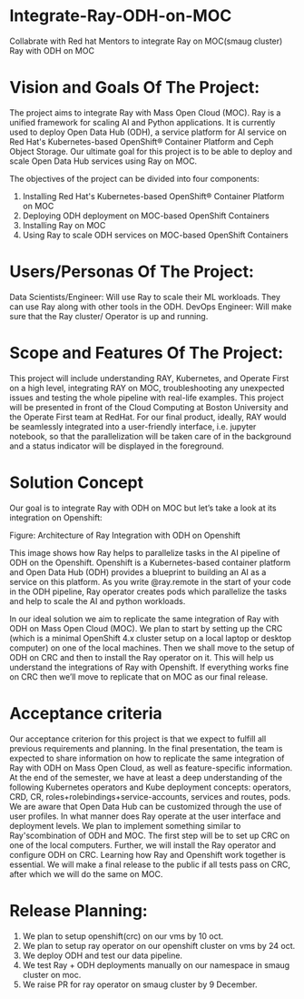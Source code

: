 # Integrate-Ray-ODH-on-MOC
Collabrate with Red hat Mentors to integrate Ray on MOC(smaug cluster)
Ray with ODH on MOC

# Vision and Goals Of The Project:
The project aims to integrate Ray with Mass Open Cloud (MOC). Ray is a unified framework for scaling AI and Python applications. It is currently used to deploy Open Data Hub (ODH), a service platform for AI service on Red Hat's Kubernetes-based OpenShift® Container Platform and Ceph Object Storage. Our ultimate goal for this project is to be able to deploy and scale Open Data Hub services using Ray on MOC.

The objectives of the project can be divided into four components:
1.    Installing Red Hat's Kubernetes-based OpenShift® Container Platform on MOC
2.    Deploying ODH deployment on MOC-based OpenShift Containers
3.    Installing Ray on MOC 
4.    Using Ray to scale ODH services on MOC-based OpenShift Containers

# Users/Personas Of The Project:
Data Scientists/Engineer: Will use Ray to scale their ML workloads. They can use Ray along with other tools in the ODH.
DevOps Engineer: Will make sure that the Ray cluster/ Operator is up and running. 
# Scope and Features Of The Project:
This project will include understanding RAY, Kubernetes, and Operate First on a high level, integrating RAY on MOC, troubleshooting any unexpected issues and testing the whole pipeline with real-life examples. This project will be presented in front of the Cloud Computing at Boston University and the Operate First team at RedHat. For our final product, ideally, RAY would be seamlessly integrated into a user-friendly interface, i.e. jupyter notebook, so that the parallelization will be taken care of in the background and a status indicator will be displayed in the foreground.
# Solution Concept
Our goal is to integrate Ray with ODH on MOC but let’s take a look at its integration on Openshift:


Figure: Architecture of Ray Integration with ODH on Openshift

This image shows how Ray helps to parallelize tasks in the AI pipeline of ODH on the Openshift. Openshift is a Kubernetes-based container platform and Open Data Hub (ODH) provides a blueprint to building an AI as a service on this platform. As you write @ray.remote in the start of your code in the ODH pipeline, Ray operator creates pods which parallelize the tasks and help to scale the AI and python workloads. 

In our ideal solution we aim to replicate the same integration of Ray with ODH on Mass Open Cloud (MOC). We plan to start by setting up the CRC (which is a minimal OpenShift 4.x cluster setup on a local laptop or desktop computer) on one of the local machines. Then we shall move to the setup of ODH on CRC and then to install the Ray operator on it. This will help us understand the integrations of Ray with Openshift. If everything works fine on CRC then we’ll move to replicate that on MOC as our final release.
# Acceptance criteria

Our acceptance criterion for this project is that we expect to fulfill all previous requirements and planning. In the final presentation, the team is expected to share information on how to replicate the same integration of Ray with ODH on Mass Open Cloud, as well as feature-specific information. At the end of the semester, we have at least a deep understanding of the following Kubernetes operators and Kube deployment concepts: operators, CRD, CR, roles+rolebindings+service-accounts, services and routes, pods. We are aware that Open Data Hub can be customized through the use of user profiles. In what manner does Ray operate at the user interface and deployment levels. We plan to implement something similar to Ray'scombination of ODH and MOC. The first step will be to set up CRC on one of the local computers. Further, we will install the Ray operator and configure ODH on CRC. Learning how Ray and Openshift work together is essential. We will make a final release to the public if all tests pass on CRC, after which we will do the same on MOC.
# Release Planning:
1. We plan to setup openshift(crc) on our vms by 10 oct.
2. We plan to setup ray operator  on our openshift cluster on vms by 24 oct.
3. We deploy ODH and test our data pipeline.
4. We test Ray + ODH deployments manually on our namespace in smaug cluster on moc.
5. We raise PR for ray operator on smaug cluster by 9 December.
